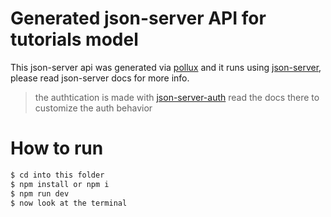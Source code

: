 # Generated json-server API for tutorials model
This json-server api was generated via [pollux](https://mohammedal-rowad.github.io/pollux/)
and it runs using [json-server](https://github.com/typicode/json-server), please read json-server docs for more info.

> the authtication is made with [json-server-auth](https://www.npmjs.com/package/json-server-auth) read the docs there to customize the auth behavior 



# How to run

```bash
$ cd into this folder
$ npm install or npm i
$ npm run dev
$ now look at the terminal
```
